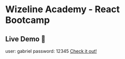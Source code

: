 # Wizeline Academy - React Bootcamp

## Live Demo 🔴
user: gabriel
password: 12345
[Check it out!](https://dev--whimsical-pastelito-0d3559.netlify.app/)
